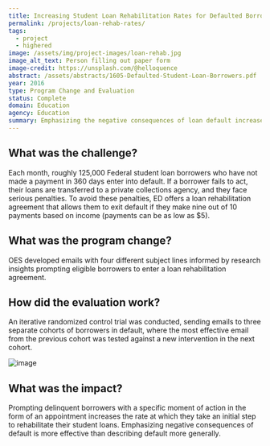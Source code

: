 ```yaml
---
title: Increasing Student Loan Rehabilitation Rates for Defaulted Borrowers
permalink: /projects/loan-rehab-rates/
tags: 
  - project
  - highered
image: /assets/img/project-images/loan-rehab.jpg
image_alt_text: Person filling out paper form
image-credit: https://unsplash.com/@helloquence
abstract: /assets/abstracts/1605-Defaulted-Student-Loan-Borrowers.pdf
year: 2016
type: Program Change and Evaluation
status: Complete
domain: Education
agency: Education
summary: Emphasizing the negative consequences of loan default increases entry into loan rehabilitation programs.
---
```

## What was the challenge?

Each month, roughly 125,000 Federal student loan borrowers who have not made a payment in 360 days enter into default. If a borrower fails to act, their loans are transferred to a private collections agency, and they face serious penalties. To avoid these penalties, ED offers a loan rehabilitation agreement that allows them to exit default if they make nine out of 10 payments based on income (payments can be as low as $5).

## What was the program change?

OES developed emails with four different subject lines informed by research insights prompting eligible borrowers to enter a loan rehabilitation agreement.

## How did the evaluation work?

An iterative randomized control trial was conducted, sending emails to three separate cohorts of borrowers in default, where the most effective email from the previous cohort was tested against a new intervention in the next cohort.

![image]({{site.baseurl}}/assets/img/project-images/1605-graph.png)

## What was the impact?

Prompting delinquent borrowers with a specific moment of action in the form of an appointment increases the rate at which they take an initial step to rehabilitate their student loans. Emphasizing negative consequences of default is more effective than describing default more generally.
